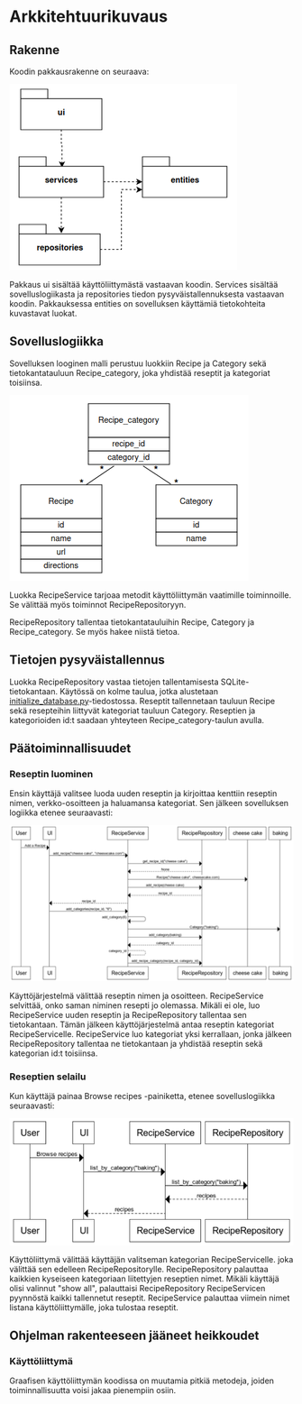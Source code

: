 # Arkkitehtuurikuvaus

## Rakenne

Koodin pakkausrakenne on seuraava:

![arkkitehtuuri-pakkaus](./kuvat/arkkitehtuuri-pakkaus.png)

Pakkaus ui sisältää käyttöliittymästä vastaavan koodin.
Services sisältää sovelluslogiikasta ja repositories tiedon pysyväistallennuksesta vastaavan koodin.
Pakkauksessa entities on sovelluksen käyttämiä tietokohteita kuvastavat luokat.

## Sovelluslogiikka

Sovelluksen looginen malli perustuu luokkiin Recipe ja Category
sekä tietokantatauluun Recipe_category, joka yhdistää reseptit ja kategoriat toisiinsa.

![arkkitehtuuri](./kuvat/arkkitehtuuri.png)

Luokka RecipeService tarjoaa metodit käyttöliittymän vaatimille toiminnoille.
Se välittää myös toiminnot RecipeRepositoryyn.

RecipeRepository tallentaa tietokantatauluihin Recipe, Category ja Recipe_category.
Se myös hakee niistä tietoa.

## Tietojen pysyväistallennus

Luokka RecipeRepository vastaa tietojen tallentamisesta SQLite-tietokantaan.
Käytössä on kolme taulua,
jotka alustetaan [initialize_database.py](https://github.com/annehavunen/ot-harjoitustyo/blob/master/src/initialize_database.py)-tiedostossa.
Reseptit tallennetaan tauluun Recipe sekä resepteihin liittyvät kategoriat tauluun Category.
Reseptien ja kategorioiden id:t saadaan yhteyteen Recipe_category-taulun avulla.

## Päätoiminnallisuudet

### Reseptin luominen

Ensin käyttäjä valitsee luoda uuden reseptin ja kirjoittaa kenttiin reseptin nimen, verkko-osoitteen ja haluamansa kategoriat.
Sen jälkeen sovelluksen logiikka etenee seuraavasti:

![sekvenssi-reseptin-lisaaminen](./kuvat/sekvenssi-reseptin-lisaaminen.png)

Käyttöjärjestelmä välittää reseptin nimen ja osoitteen.
RecipeService selvittää, onko saman niminen resepti jo olemassa.
Mikäli ei ole, luo RecipeService uuden reseptin ja RecipeRepository tallentaa sen tietokantaan.
Tämän jälkeen käyttöjärjestelmä antaa reseptin kategoriat RecipeServicelle.
RecipeService luo kategoriat yksi kerrallaan, jonka jälkeen
RecipeRepository tallentaa ne tietokantaan
ja yhdistää reseptin sekä kategorian id:t toisiinsa.

### Reseptien selailu

Kun käyttäjä painaa Browse recipes -painiketta, etenee sovelluslogiikka seuraavasti:

![sekvenssi-reseptien-selailu](./kuvat/sekvenssi-reseptien-selailu.png)

Käyttöliittymä välittää käyttäjän valitseman kategorian RecipeServicelle.
joka välittää sen edelleen RecipeRepositorylle.
RecipeRepository palauttaa kaikkien kyseiseen kategoriaan liitettyjen reseptien nimet.
Mikäli käyttäjä olisi valinnut "show all", palauttaisi RecipeRepository RecipeServicen pyynnöstä kaikki tallennetut reseptit.
RecipeService palauttaa viimein nimet listana käyttöliittymälle, joka tulostaa reseptit.

## Ohjelman rakenteeseen jääneet heikkoudet

### Käyttöliittymä

Graafisen käyttöliittymän koodissa on muutamia pitkiä metodeja, joiden toiminnallisuutta voisi jakaa pienempiin osiin.
